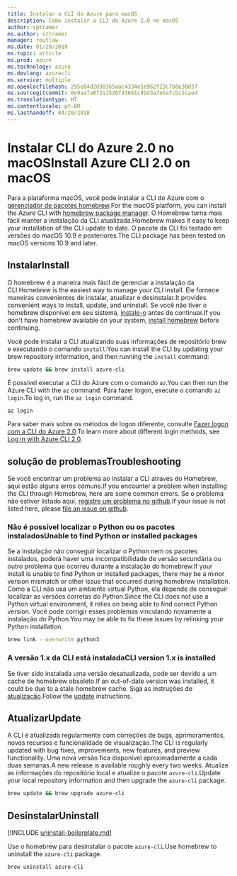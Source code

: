 ```yaml
---
title: Instalar a CLI do Azure para macOS
description: Como instalar a CLI do Azure 2.0 no macOS
author: sptramer
ms.author: sttramer
manager: routlaw
ms.date: 01/29/2018
ms.topic: article
ms.prod: azure
ms.technology: azure
ms.devlang: azurecli
ms.service: multiple
ms.openlocfilehash: 295e84d2d30365aac4334e1e962f23c7b8e38d37
ms.sourcegitcommit: 0e9aafa07311526f43661c8bd3a7eba7cbc2caed
ms.translationtype: HT
ms.contentlocale: pt-BR
ms.lasthandoff: 04/20/2018
---
```

# <a name="install-azure-cli-20-on-macos"></a><span data-ttu-id="d75e3-103">Instalar CLI do Azure 2.0 no macOS</span><span class="sxs-lookup"><span data-stu-id="d75e3-103">Install Azure CLI 2.0 on macOS</span></span>

<span data-ttu-id="d75e3-104">Para a plataforma macOS, você pode instalar a CLI do Azure com o [gerenciador de pacotes homebrew](http://brew.sh).</span><span class="sxs-lookup"><span data-stu-id="d75e3-104">For the macOS platform, you can install the Azure CLI with [homebrew package manager](http://brew.sh).</span></span> <span data-ttu-id="d75e3-105">O Homebrew torna mais fácil manter a instalação da CLI atualizada.</span><span class="sxs-lookup"><span data-stu-id="d75e3-105">Homebrew makes it easy to keep your installation of the CLI update to date.</span></span> <span data-ttu-id="d75e3-106">O pacote da CLI foi testado em versões do macOS 10.9 e posteriores.</span><span class="sxs-lookup"><span data-stu-id="d75e3-106">The CLI package has been tested on macOS versions 10.9 and later.</span></span>

## <a name="install"></a><span data-ttu-id="d75e3-107">Instalar</span><span class="sxs-lookup"><span data-stu-id="d75e3-107">Install</span></span>

<span data-ttu-id="d75e3-108">O homebrew é a maneira mais fácil de gerenciar a instalação da CLI.</span><span class="sxs-lookup"><span data-stu-id="d75e3-108">Homebrew is the easiest way to manage your CLI install.</span></span> <span data-ttu-id="d75e3-109">Ele fornece maneiras convenientes de instalar, atualizar e desinstalar.</span><span class="sxs-lookup"><span data-stu-id="d75e3-109">It provides convenient ways to install, update, and uninstall.</span></span>
<span data-ttu-id="d75e3-110">Se você não tiver o homebrew disponível em seu sistema, [instale-o](https://docs.brew.sh/Installation.html) antes de continuar.</span><span class="sxs-lookup"><span data-stu-id="d75e3-110">If you don't have homebrew available on your system, [install homebrew](https://docs.brew.sh/Installation.html) before continuing.</span></span>

<span data-ttu-id="d75e3-111">Você pode instalar a CLI atualizando suas informações de repositório brew e executando o comando `install`:</span><span class="sxs-lookup"><span data-stu-id="d75e3-111">You can install the CLI by updating your brew repository information, and then running the `install` command:</span></span>

```bash
brew update && brew install azure-cli
```

<span data-ttu-id="d75e3-112">É possível executar a CLI do Azure com o comando `az`.</span><span class="sxs-lookup"><span data-stu-id="d75e3-112">You can then run the Azure CLI with the `az` command.</span></span> <span data-ttu-id="d75e3-113">Para fazer logon, execute o comando `az login`.</span><span class="sxs-lookup"><span data-stu-id="d75e3-113">To log in, run the `az login` command.</span></span>

```azurecli
az login
```

<span data-ttu-id="d75e3-114">Para saber mais sobre os métodos de logon diferente, consulte [Fazer logon com a CLI do Azure 2.0](authenticate-azure-cli.md).</span><span class="sxs-lookup"><span data-stu-id="d75e3-114">To learn more about different login methods, see [Log in with Azure CLI 2.0](authenticate-azure-cli.md).</span></span>

## <a name="troubleshooting"></a><span data-ttu-id="d75e3-115">solução de problemas</span><span class="sxs-lookup"><span data-stu-id="d75e3-115">Troubleshooting</span></span>

<span data-ttu-id="d75e3-116">Se você encontrar um problema ao instalar a CLI através do Homebrew, aqui estão alguns erros comuns.</span><span class="sxs-lookup"><span data-stu-id="d75e3-116">If you encounter a problem when installing the CLI through Homebrew, here are some common errors.</span></span> <span data-ttu-id="d75e3-117">Se o problema não estiver listado aqui, [registre um problema no github](https://github.com/Azure/azure-cli/issues).</span><span class="sxs-lookup"><span data-stu-id="d75e3-117">If your issue is not listed here, please [file an issue on github](https://github.com/Azure/azure-cli/issues).</span></span>

### <a name="unable-to-find-python-or-installed-packages"></a><span data-ttu-id="d75e3-118">Não é possível localizar o Python ou os pacotes instalados</span><span class="sxs-lookup"><span data-stu-id="d75e3-118">Unable to find Python or installed packages</span></span>

<span data-ttu-id="d75e3-119">Se a instalação não conseguir localizar o Python nem os pacotes instalados, poderá haver uma incompatibilidade de versão secundária ou outro problema que ocorreu durante a instalação do homebrew.</span><span class="sxs-lookup"><span data-stu-id="d75e3-119">If your install is unable to find Python or installed packages, there may be a minor version mismatch or other issue that occurred during homebrew installation.</span></span> <span data-ttu-id="d75e3-120">Como a CLI não usa um ambiente virtual Python, ela depende de conseguir localizar as versões corretas do Python.</span><span class="sxs-lookup"><span data-stu-id="d75e3-120">Since the CLI does not use a Python virtual environment, it relies on being able to find correct Python version.</span></span> <span data-ttu-id="d75e3-121">Você pode corrigir esses problemas vinculando novamente a instalação do Python.</span><span class="sxs-lookup"><span data-stu-id="d75e3-121">You may be able to fix these issues by relinking your Python installation.</span></span>

```bash
brew link --overwrite python3
```

### <a name="cli-version-1x-is-installed"></a><span data-ttu-id="d75e3-122">A versão 1.x da CLI está instalada</span><span class="sxs-lookup"><span data-stu-id="d75e3-122">CLI version 1.x is installed</span></span>

<span data-ttu-id="d75e3-123">Se tiver sido instalada uma versão desatualizada, pode ser devido a um cache de homebrew obsoleto.</span><span class="sxs-lookup"><span data-stu-id="d75e3-123">If an out-of-date version was installed, it could be due to a stale homebrew cache.</span></span> <span data-ttu-id="d75e3-124">Siga as instruções de [atualização](#Update).</span><span class="sxs-lookup"><span data-stu-id="d75e3-124">Follow the [update](#Update) instructions.</span></span>

## <a name="update"></a><span data-ttu-id="d75e3-125">Atualizar</span><span class="sxs-lookup"><span data-stu-id="d75e3-125">Update</span></span>

<span data-ttu-id="d75e3-126">A CLI é atualizada regularmente com correções de bugs, aprimoramentos, novos recursos e funcionalidade de visualização.</span><span class="sxs-lookup"><span data-stu-id="d75e3-126">The CLI is regularly updated with bug fixes, improvements, new features, and preview functionality.</span></span> <span data-ttu-id="d75e3-127">Uma nova versão fica disponível aproximadamente a cada duas semanas.</span><span class="sxs-lookup"><span data-stu-id="d75e3-127">A new release is available roughly every two weeks.</span></span> <span data-ttu-id="d75e3-128">Atualize as informações do repositório local e atualize o pacote `azure-cli`.</span><span class="sxs-lookup"><span data-stu-id="d75e3-128">Update your local repository information and then upgrade the `azure-cli` package.</span></span>

```bash
brew update && brew upgrade azure-cli
```

## <a name="uninstall"></a><span data-ttu-id="d75e3-129">Desinstalar</span><span class="sxs-lookup"><span data-stu-id="d75e3-129">Uninstall</span></span>

[!INCLUDE [uninstall-boilerplate.md](includes/uninstall-boilerplate.md)]

<span data-ttu-id="d75e3-130">Use o homebrew para desinstalar o pacote `azure-cli`.</span><span class="sxs-lookup"><span data-stu-id="d75e3-130">Use homebrew to uninstall the `azure-cli` package.</span></span>

```bash
brew uninstall azure-cli
```
